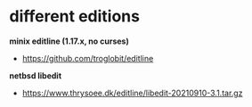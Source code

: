 # different editions

**minix editline (1.17.x, no curses)**

* https://github.com/troglobit/editline

**netbsd libedit**

* https://www.thrysoee.dk/editline/libedit-20210910-3.1.tar.gz

